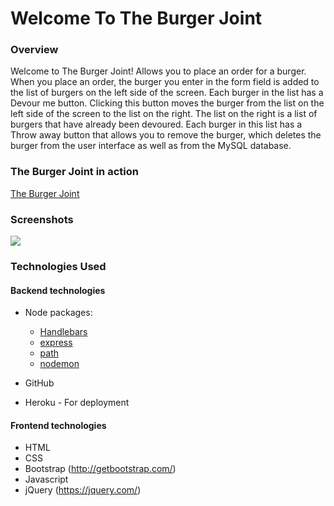 # Welcome To The Burger Joint

### Overview

Welcome to The Burger Joint!  Allows you to place an order for a burger. When you place an order, the burger you enter in the form field is added to the list of burgers on the left side of the screen. Each burger in the list has a Devour me button. Clicking this button moves the burger from the list on the left side of the screen to the list on the right. The list on the right is a list of burgers that have already been devoured. Each burger in this list has a Throw away button that allows you to remove the burger, which deletes the burger from the user interface as well as from the MySQL database. 


### The Burger Joint in action

[The Burger Joint](http://myburger.yunusibrahim.me/)

### Screenshots

<img src="https://yunusibrahim.me/buger/public/assets/images/my_burger.gif?raw=true">

### Technologies Used

#### Backend technologies
* Node packages:
    * [Handlebars](http://handlebarsjs.com/)
    * [express](https://www.npmjs.com/package/express) 
    * [path](https://www.npmjs.com/package/path)
    * [nodemon](https://www.npmjs.com/package/nodemon)

* GitHub
* Heroku - For deployment

#### Frontend technologies
* HTML
* CSS
* Bootstrap (http://getbootstrap.com/)
* Javascript
* jQuery (https://jquery.com/)
